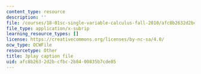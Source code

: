 ```yaml
---
content_type: resource
description: ''
file: /courses/18-01sc-single-variable-calculus-fall-2010/afc8b2632d2bcfbc2b8400835b7cde85_5q_3FDOkVRQ.srt
file_type: application/x-subrip
learning_resource_types: []
license: https://creativecommons.org/licenses/by-nc-sa/4.0/
ocw_type: OCWFile
resourcetype: Other
title: 3play caption file
uid: afc8b263-2d2b-cfbc-2b84-00835b7cde85
---
```

